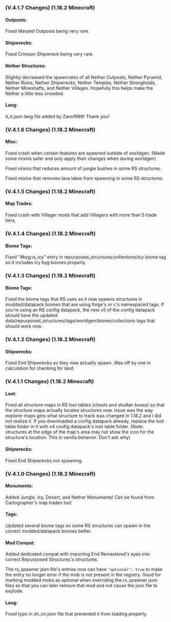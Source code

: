 ### **(V.4.1.7 Changes) (1.18.2 Minecraft)**

#### Outposts:
Fixed Warped Outposts being very rare.

#### Shipwrecks:
Fixed Crimson Shipwreck being very rare.

#### Nether Structures:
Slightly decreased the spawnrates of all Nether Outposts, Nether Pyramid, Nether Ruins,
 Nether Shipwrecks, Nether Temples, Nether Strongholds, Nether Mineshafts, and Nether Villages.
 Hopefully this helps make the Nether a little less crowded.

#### Lang:
it_it.json lang file added by Zano1999! Thank you!


### **(V.4.1.6 Changes) (1.18.2 Minecraft)**

#### Misc:
Fixed crash when certain features are spawned outside of worldgen. 
 (Made some mixins safer and only apply their changes when during worldgen)

Fixed mixins that reduces amount of jungle bushes in some RS structures.

Fixed mixins that removes lava lakes from spawning in some RS structures.


### **(V.4.1.5 Changes) (1.18.2 Minecraft)**

#### Map Trades:
Fixed crash with Villager mods that add Villagers with more than 5 trade tiers. 


### **(V.4.1.4 Changes) (1.18.2 Minecraft)**

#### Biome Tags:
Fixed "#byg:is_icy" entry in repurposed_structures:collections/icy biome tag so it includes icy byg biomes properly.


### **(V.4.1.3 Changes) (1.18.2 Minecraft)**

#### Biome Tags:
Fixed the biome tags that RS uses so it now spawns structures in modded/datapack biomes that are using forge's or c's namespaced tags.
 If you're using an RS config datapack, the new v5 of the config datapack should have the updated data/repurposed_structures/tags/worldgen/biome/collections tags that should work now.


### **(V.4.1.2 Changes) (1.18.2 Minecraft)**

#### Shipwrecks:
Fixed End Shipwrecks so they now actually spawn. Was off by one in calculation for checking for land.


### **(V.4.1.1 Changes) (1.18.2 Minecraft)**

#### Loot:
Fixed all structure maps in RS loot tables (chests and shulker boxes) so that the structure maps actually locates structures now.
 Issue was the way explorer maps gets what structure to track was changed in 1.18.2 and I did not realize it.
 If you downloaded a config datapack already, replace the loot table folder in it with v4 config datapack's loot table folder.
 (Note: structures at the edge of the map's area may not show the icon for the structure's location. This is vanilla behavior. Don't ask why)

#### Shipwrecks:
Fixed End Shipwrecks not spawning.


### **(V.4.1.0 Changes) (1.18.2 Minecraft)**

#### Monuments:
Added Jungle, Icy, Desert, and Nether Monuments! Can be found from Cartographer's map trades too!

#### Tags:
Updated several biome tags so some RS structures can spawn in the correct modded/datapack biomes better.

#### Mod Compat:
Added dedicated compat with importing End Remastered's eyes into correct Repurposed Structures's structures.

The rs_spawner json file's entries now can have `"optional": true` to make the entry no longer error if the mob is not present in the registry.
  Good for marking modded mobs as optional when overriding the rs_spawner json files so that you can later remove that mod and not cause the json file to explode.

#### Lang:
Fixed typo in zh_cn.json file that prevented it from loading properly.